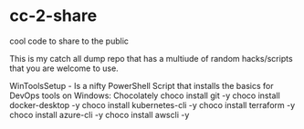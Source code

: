 # cc-2-share
cool code to share to the public

This is my catch all dump repo that has a multiude of random hacks/scripts that you are welcome to use. 

WinToolsSetup - Is a nifty PowerShell Script that installs the basics for DevOps tools on Windows:
    Chocolately
      choco install git -y
      choco install docker-desktop -y
      choco install kubernetes-cli -y
      choco install terraform -y
      choco install azure-cli -y
      choco install awscli -y


    
